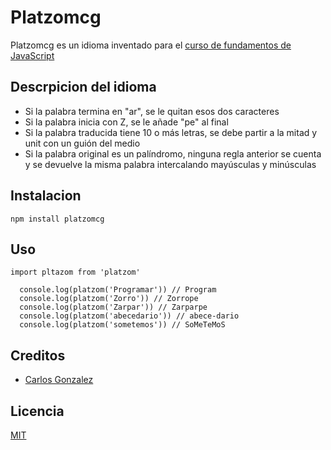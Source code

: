# Platzomcg

Platzomcg es un idioma inventado para el [curso de fundamentos de JavaScript](https://platzi.com/js)

## Descrpicion del idioma
- Si la palabra termina en "ar", se le quitan esos dos caracteres
- Si la palabra inicia con Z, se le añade "pe" al final
- Si la palabra traducida tiene 10 o más letras, se debe partir a la mitad y unit con un guión del medio
- Si la palabra original es un palíndromo, ninguna regla anterior se cuenta y se devuelve la misma palabra intercalando mayúsculas y minúsculas

## Instalacion

```
npm install platzomcg
```

## Uso

```
import pltazom from 'platzom'

  console.log(platzom('Programar')) // Program
  console.log(platzom('Zorro')) // Zorrope
  console.log(platzom('Zarpar')) // Zarparpe
  console.log(platzom('abecedario')) // abece-dario
  console.log(platzom('sometemos')) // SoMeTeMoS
```

## Creditos
- [Carlos Gonzalez](https://www.linkedin.com/in/cgonzalezp91/)

## Licencia

[MIT](https://opensource.org/licenses/MIT)